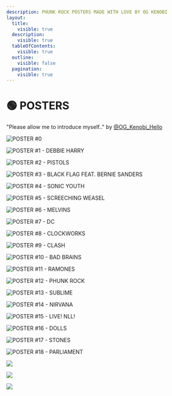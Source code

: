 ```yaml
---
description: PHUNK ROCK POSTERS MADE WITH LOVE BY OG KENOBI
layout:
  title:
    visible: true
  description:
    visible: true
  tableOfContents:
    visible: true
  outline:
    visible: false
  pagination:
    visible: true
---
```


# 🟢 POSTERS

"Please allow me to introduce myself.." by [@OG\_Kenobi\_Hello](https://twitter.com/OG\_Kenobi\_Hello)

![POSTER #0](<../../.gitbook/assets/unnamed (97).png>)

![POSTER #1 - DEBBIE HARRY](<../../.gitbook/assets/unnamed (99).png>)

![POSTER #2 - PISTOLS](<../../.gitbook/assets/unnamed (98).png>)

![POSTER #3 - BLACK FLAG FEAT. BERNIE SANDERS](<../../.gitbook/assets/unnamed (100) (1).png>)

![POSTER #4 - SONIC YOUTH](<../../.gitbook/assets/unnamed - 2022-04-14T230451.233.png>)

![POSTER #5 - SCREECHING WEASEL](<../../.gitbook/assets/unnamed - 2022-04-14T230620.676.png>)

![POSTER #6 - MELVINS](<../../.gitbook/assets/unnamed - 2022-04-14T230720.331.png>)

![POSTER #7 - DC](<../../.gitbook/assets/unnamed - 2022-04-14T230813.809.png>)

![POSTER #8 - CLOCKWORKS](<../../.gitbook/assets/unnamed - 2022-04-14T230919.758.png>)

![POSTER #9 - CLASH](<../../.gitbook/assets/unnamed - 2022-04-14T231021.489.png>)

![POSTER #10 - BAD BRAINS](<../../.gitbook/assets/unnamed - 2022-04-14T231121.927.png>)

![POSTER #11 - RAMONES](<../../.gitbook/assets/unnamed - 2022-04-14T231234.524.png>)

![POSTER #12 - PHUNK ROCK](<../../.gitbook/assets/unnamed - 2022-04-14T231338.444.png>)

![POSTER #13 - SUBLIME](<../../.gitbook/assets/unnamed - 2022-04-14T231507.808.png>)

![POSTER #14 - NIRVANA](<../../.gitbook/assets/unnamed - 2022-04-14T231612.002.png>)

![POSTER #15 - LIVE! NLL!](<../../.gitbook/assets/unnamed - 2022-04-14T231702.377.png>)

![POSTER #16 - DOLLS](<../../.gitbook/assets/unnamed - 2022-04-14T231751.162.png>)

![POSTER #17 - STONES](<../../.gitbook/assets/unnamed - 2022-04-14T231839.407.png>)

![POSTER #18 - PARLIAMENT](<../../.gitbook/assets/unnamed - 2022-04-14T231953.856.png>)

![](<../../.gitbook/assets/unnamed - 2022-04-18T220227.217.png>)

![](<../../.gitbook/assets/unnamed - 2022-04-18T220238.179.png>)

![](<../../.gitbook/assets/unnamed - 2022-04-18T220245.917.png>)

